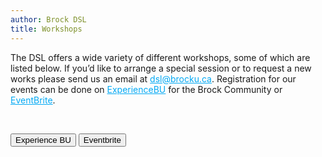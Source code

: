 ```yaml
---
author: Brock DSL
title: Workshops
---
```

       
        
<p>The DSL offers a wide variety of different workshops, some of which are listed below. If you’d like to arrange a special session or to request a new works please send us an email at <a href="mailto:dsl@brocku.ca" style="color:#03a9f4;">dsl@brocku.ca</a>. Registration for our events can be done on <a href="https://experiencebu.brocku.ca/organization/dsl" style="color:#03a9f4;">ExperienceBU</a> for the Brock Community or <a href="https://www.eventbrite.ca/o/brock-university-digital-scholarship-lab-21661627350" style="color:#03a9f4;">EventBrite</a>.</p>

</br>

<button onclick="https://experiencebu.brocku.ca/organization/dsl">Experience BU</button>
<button onclick="https://www.eventbrite.ca/o/brock-university-digital-scholarship-lab-21661627350">Eventbrite</button>

